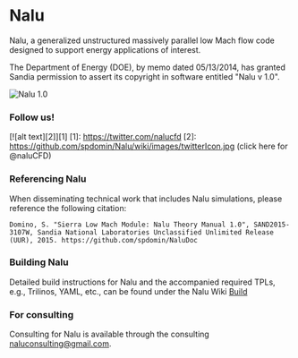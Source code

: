 Nalu
====

Nalu, a generalized unstructured massively parallel low Mach flow code designed to support energy applications of interest.

The Department of Energy (DOE), by memo dated 05/13/2014, has granted Sandia permission to assert 
its copyright in software entitled "Nalu v 1.0".

![Nalu 1.0](https://github.com/spdomin/Nalu/wiki/images/naluV1.0.png)

### Follow us!

[![alt text][2]][1]
  [1]: https://twitter.com/nalucfd 
  [2]: https://github.com/spdomin/Nalu/wiki/images/twitterIcon.jpg (click here for @naluCFD)
  
### Referencing Nalu
When disseminating technical work that includes Nalu simulations, please reference the following citation:

	Domino, S. "Sierra Low Mach Module: Nalu Theory Manual 1.0", SAND2015-3107W, Sandia National Laboratories Unclassified Unlimited Release (UUR), 2015. https://github.com/spdomin/NaluDoc
	
### Building Nalu

Detailed build instructions for Nalu and the accompanied required TPLs, e.g., Trilinos, YAML, etc.,
can be found under the Nalu Wiki [Build](https://github.com/spdomin/Nalu/wiki/Build_instructions)

### For consulting

Consulting for Nalu is available through the consulting <naluconsulting@gmail.com>.

